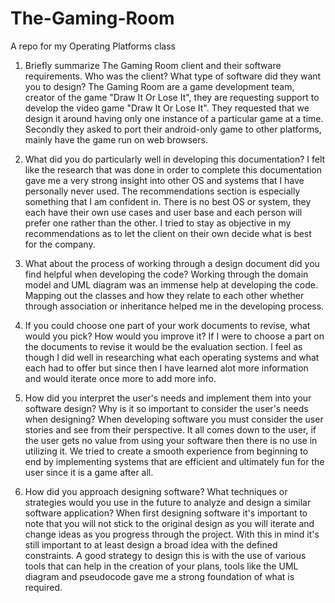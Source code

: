 # The-Gaming-Room
A repo for my Operating Platforms class

1. Briefly summarize The Gaming Room client and their software requirements. Who was the client? What type of software did they want you to design?
  The Gaming Room are a game development team, creator of the game "Draw It Or Lose It", they are requesting support to develop the video game "Draw It Or Lose It". They requested that we design it around having only one instance of a particular game at a time. Secondly they asked to port their android-only game to other platforms, mainly have the game run on web browsers.

3. What did you do particularly well in developing this documentation?
  I felt like the research that was done in order to complete this documentation gave me a very strong insight into other OS and systems that I have personally never used. The recommendations section is especially something that I am confident in. There is no best OS or system, they each have their own use cases and user base and each person will prefer one rather than the other. I tried to stay as objective in my recommendations as to let the client on their own decide what is best for the company.


4. What about the process of working through a design document did you find helpful when developing the code?
   Working through the domain model and UML diagram was an immense help at developing the code. Mapping out the classes and how they relate to each other whether through association or inheritance helped me in the developing process.

5. If you could choose one part of your work documents to revise, what would you pick? How would you improve it?
  If I were to choose a part on the documents to revise it would be the evaluation section. I feel as though I did well in researching what each operating systems and what each had to offer but since then I have learned alot more information and would iterate once more to add more info.

6. How did you interpret the user's needs and implement them into your software design? Why is it so important to consider the user's needs when designing?
   When developing software you must consider the user stories and see from their perspective. It all comes down to the user, if the user gets no value from using your software then there is no use in utilizing it. We tried to create a smooth experience from beginning to end by implementing systems that are efficient and ultimately fun for the user since it is a game after all.

7. How did you approach designing software? What techniques or strategies would you use in the future to analyze and design a similar software application?
  When first designing software it's important to note that you will not stick to the original design as you will iterate       and change ideas as you progress through the project. With this in mind it's still important to at least design a broad     idea with the defined constraints. A good strategy to design this is with the use of various tools that can help in the       creation of your plans, tools like the UML diagram and pseudocode gave me a strong foundation of what is required.
